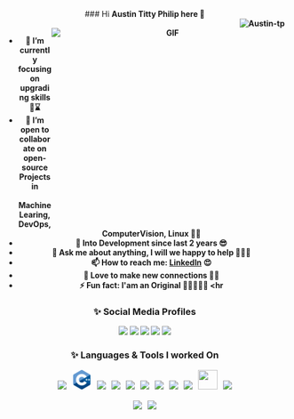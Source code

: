 <div align="center">### Hi <b>Austin Titty Philip here<b/> 👋 <div align="right"> <img src="https://komarev.com/ghpvc/?username=austin-tp&color=green" alt="Austin-tp"/> </div>
<center><img align="right" alt="GIF" width="420" height="360" src="https://www.activebittechnologies.com/img/abt/wed-development.gif" /></center>

- 🔭 I’m currently focusing on upgrading skills 👨⌛️
- 👯 I’m open to collaborate on open-source Projects in <br>&nbsp;&nbsp;&nbsp;&nbsp;&nbsp; Machine Learing, DevOps, ComputerVision, Linux 🤗🥰
- 🤔 Into Development since last 2 years 😎
- 💬 Ask me about anything, I will we happy to help 👦🏻🥰
- 📫 How to reach me: <a href="https://www.linkedin.com/in/austin-tp/">LinkedIn</a> 😍
- 🤗 Love to make new connections 👫🐥
- ⚡ Fun fact: I'am an Original 🐺🧛🏻‍♂️🔥 <hr

### ✨ Social Media Profiles 
                                               
<!-- [![Linkedin Badge](https://img.shields.io/badge/-AbhinavDubey-black?style=social&logo=Linkedin&logoColor=black&link=https://www.linkedin.com/in/austin-tp/)](https://www.linkedin.com/in/austin-tp/)&nbsp;&nbsp;&nbsp;
[![Twitter Badge](http://img.shields.io/badge/-@alex_abhi43-1ca0f1?style=social&logo=twitter&logoColor=blue&link=https://twitter.com/austin_titty?s=08)](https://twitter.com/austin_titty?s=08)&nbsp;&nbsp;&nbsp;
[![Gmail Badge](https://img.shields.io/badge/-GMail-c14438?style=social&logo=Gmail&logoColor=red&link=mailto:austintphilip@gmail.com)](mailto:austintphilip@gmail.com)&nbsp;&nbsp;&nbsp; -->

[<img src="https://img.shields.io/badge/twitter-%231DA1F2.svg?&style=for-the-badge&logo=twitter&logoColor=white" />](https://twitter.com/austin_titty?s=08) 
[<img src="https://img.shields.io/badge/-Instagram-red?&style=for-the-badge&logo=Instagram&logoColor=white" />](https://www.instagram.com/atp.here/)
[<img src="https://img.shields.io/badge/linkedin-%230077B5.svg?&style=for-the-badge&logo=linkedin&logoColor=white" />](https://www.linkedin.com/in/austin-tp/) 
[<img src="https://img.shields.io/badge/Whatsapp-%230A0A0A.svg?&style=for-the-badge&logo=whatsapp&logoColor=green" />](https://wa.me/+918590285639)
[<img src="https://img.shields.io/badge/-Gmail-c14438?style=for-the-badge&logo=Gmail&logoColor=white" />](mailto:austintphilip@gmail.com)

<!--[twitter]: https://twitter.com/austin_titty?s=08
[instagram]: https://www.instagram.com/atp.here/
[linkedin]: hhttps://www.linkedin.com/in/austin-titty-philip-160866172/
[whatsapp]: https://wa.me/+918590285639 
 -->



### ✨ Languages & Tools I worked On
<code><img height="35" src="https://img.icons8.com/color/48/000000/python.png"/></code>&nbsp;&nbsp;
<code><img height="35" src="https://raw.githubusercontent.com/github/explore/80688e429a7d4ef2fca1e82350fe8e3517d3494d/topics/cpp/cpp.png"></code>&nbsp;&nbsp;
<code><img height="35" src="https://upload.wikimedia.org/wikipedia/commons/thumb/e/e0/Git-logo.svg/1280px-Git-logo.svg.png"/></code>&nbsp;&nbsp;
<code><img height="35" src="https://qph.fs.quoracdn.net/main-qimg-748316a749bdb46f5cdbe02e976e5500.webp"></code>&nbsp;&nbsp;
<code><img height="35" src="https://upload.wikimedia.org/wikipedia/commons/thumb/a/ae/Keras_logo.svg/1200px-Keras_logo.svg.png"></code>&nbsp;&nbsp;
<code><img height="35" src="https://149366088.v2.pressablecdn.com/wp-content/uploads/2016/09/terminal-icon.png"></code>&nbsp;&nbsp;
<code><img height="40" src="https://www.cyberark.com/wp-content/uploads/2018/09/jenkins-e1537966865729.png"></code>&nbsp;&nbsp;
<code><img height="35" src="https://www.docker.com/sites/default/files/d8/2019-07/horizontal-logo-monochromatic-white.png"/></code>&nbsp;&nbsp;
<code><img height="35" src="https://img.icons8.com/cute-clipart/50/000000/linux-client.png"/></code>&nbsp;&nbsp;
<code><img height="35" width="35" src="https://upload.wikimedia.org/wikipedia/commons/thumb/3/39/Kubernetes_logo_without_workmark.svg/1200px-Kubernetes_logo_without_workmark.svg.png"/></code>&nbsp;&nbsp;
<code><img height="35" src="https://static.djangoproject.com/img/logos/django-logo-negative.png"></code><br><br>
<code><img height="35" src="https://image.pngaaa.com/145/98145-small.png"/></code>&nbsp;&nbsp;
<code><img height="35" src="https://media-exp1.licdn.com/dms/image/C4E0BAQEA3yREH_BPrw/company-logo_200_200/0/1595432417222?e=2159024400&v=beta&t=u6wA4o7mHaNVS7FPJV0o83sV6VLoY-AnERINxsksAFU"/></code><br>
